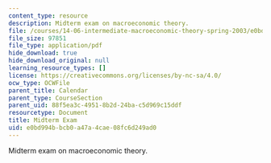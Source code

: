 ```yaml
---
content_type: resource
description: Midterm exam on macroeconomic theory.
file: /courses/14-06-intermediate-macroeconomic-theory-spring-2003/e0bd994bbcb0a47a4cae08fc6d249ad0_midterm.pdf
file_size: 97851
file_type: application/pdf
hide_download: true
hide_download_original: null
learning_resource_types: []
license: https://creativecommons.org/licenses/by-nc-sa/4.0/
ocw_type: OCWFile
parent_title: Calendar
parent_type: CourseSection
parent_uid: 88f5ea3c-4951-8b2d-24ba-c5d969c15ddf
resourcetype: Document
title: Midterm Exam
uid: e0bd994b-bcb0-a47a-4cae-08fc6d249ad0
---
```

Midterm exam on macroeconomic theory.